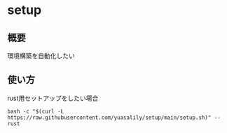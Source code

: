 # setup

## 概要
環境構築を自動化したい

## 使い方
rust用セットアップをしたい場合
```
bash -c "$(curl -L https://raw.githubusercontent.com/yuasalily/setup/main/setup.sh)" -- rust
```
